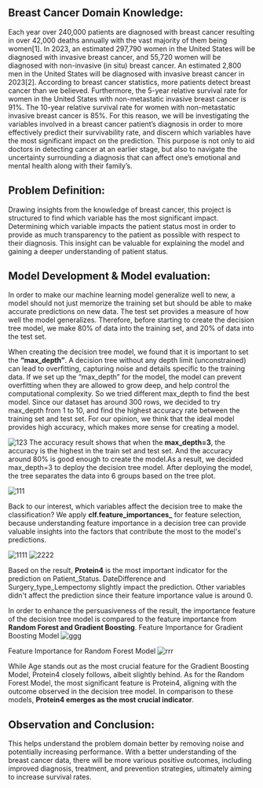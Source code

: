 ## Breast Cancer Domain Knowledge:
Each year over 240,000 patients are diagnosed with breast cancer resulting in over 42,000 deaths annually with the vast majority of them being women[1]. In 2023, an estimated 297,790 women in the United States will be diagnosed with invasive breast cancer, and 55,720 women will be diagnosed with non-invasive (in situ) breast cancer. An estimated 2,800 men in the United States will be diagnosed with invasive breast cancer in 2023[2]. According to breast cancer statistics, more patients detect breast cancer than we believed. Furthermore, the 5-year relative survival rate for women in the United States with non-metastatic invasive breast cancer is 91%. The 10-year relative survival rate for women with non-metastatic invasive breast cancer is 85%. For this reason, we will be investigating the variables involved in a breast cancer patient’s diagnosis in order to more effectively predict their survivability rate, and discern which variables have the most significant impact on the prediction. This purpose is not only to aid doctors in detecting cancer at an earlier stage, but also to navigate the uncertainty surrounding a diagnosis that can affect one’s emotional and mental health along with their family’s.

## Problem Definition:
Drawing insights from the knowledge of breast cancer, this project is structured to find which variable has the most significant impact. Determining which variable impacts the patient status most in order to provide as much transparency to the patient as possible with respect to their diagnosis. This insight can be valuable for explaining the model and gaining a deeper understanding of patient status.

## Model Development & Model evaluation:
In order to make our machine learning model generalize well to new, a model should not just memorize the training set but should be able to make accurate predictions on new data. The test set provides a measure of how well the model generalizes. Therefore, before starting to create the decision tree model, we make 80% of data into the training set, and 20% of data into the test set.

When creating the decision tree model, we found that it is important to set the **“max_depth”**. A decision tree without any depth limit (unconstrained) can lead to overfitting, capturing noise and details specific to the training data. If we set up the “max_depth” for the model, the model can prevent overfitting when they are allowed to grow deep, and help control the computational complexity. So we tried different max_depth to find the best model. Since our dataset has around 300 rows, we decided to try max_depth from 1 to 10, and find the highest accuracy rate between the training set and test set. For our opinion, we think that the ideal model provides high accuracy, which makes more sense for creating a model.

![123](https://github.com/Royerchu/Predictive-Analysis-on-Breast-Cancer-Patients/assets/125929812/3a7f102f-5b3f-4c67-a4df-a84a3c822365)
The accuracy result shows that when the **max_depth=3**, the accuracy is the highest in the train set and test set. And the accuracy around 80% is good enough to create the model.As a result, we decided max_depth=3 to deploy the decision tree model. After deploying the model, the tree separates the data into 6 groups based on the tree plot. 

![111](https://github.com/Royerchu/Predictive-Analysis-on-Breast-Cancer-Patients/assets/125929812/b8dc1ad2-ddb5-4c61-a50f-ac5ecdf28519)

Back to our interest, which variables affect the decision tree to make the classification? We apply **clf.feature_importances_** for feature selection, because understanding feature importance in a decision tree can provide valuable insights into the factors that contribute the most to the model's predictions.

![1111](https://github.com/Royerchu/Predictive-Analysis-on-Breast-Cancer-Patients/assets/125929812/436dab8b-3bce-473c-ad83-2b971ae75605)
![2222](https://github.com/Royerchu/Predictive-Analysis-on-Breast-Cancer-Patients/assets/125929812/ac107220-2ea0-405a-8d7f-2effa0e9f162)

Based on the result, **Protein4** is the most important indicator for the prediction on Patient_Status. DateDifference and Surgery_type_Lempectomy slightly impact the prediction. Other variables didn't affect the prediction since their feature importance value is around 0.

In order to enhance the persuasiveness of the result, the importance feature of the decision tree model is compared to the feature importance from **Random Forest and Gradient Boosting**.
Feature Importance for Gradient Boosting Model
![ggg](https://github.com/Royerchu/Predictive-Analysis-on-Breast-Cancer-Patients/assets/125929812/e851ff17-dfa7-49a2-80c5-c66116dbc2fa)

Feature Importance for Random Forest Model
![rrr](https://github.com/Royerchu/Predictive-Analysis-on-Breast-Cancer-Patients/assets/125929812/6688ebf6-8565-438c-9c9f-df8a4b56f94a)

While Age stands out as the most crucial feature for the Gradient Boosting Model, Protein4 closely follows, albeit slightly behind. As for the Random Forest Model, the most significant feature is Protein4, aligning with the outcome observed in the decision tree model. In comparison to these models, **Protein4 emerges as the most crucial indicator**.

## Observation and Conclusion:
This helps understand the problem domain better by removing noise and potentially increasing performance. With a better understanding of the breast cancer data, there will be more various positive outcomes, including improved diagnosis, treatment, and prevention strategies, ultimately aiming to increase survival rates.




